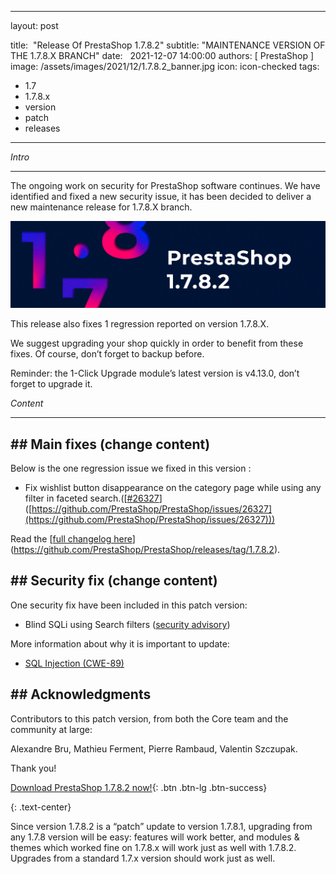 - --

layout: post

title:  "Release Of PrestaShop 1.7.8.2"
subtitle: "MAINTENANCE VERSION OF THE 1.7.8.X BRANCH"
date:   2021-12-07 14:00:00
authors: [ PrestaShop ]
image: /assets/images/2021/12/1.7.8.2_banner.jpg
icon: icon-checked
tags:
- 1.7
- 1.7.8.x
- version
- patch
- releases

- --

*Intro*

---

The ongoing work on security for PrestaShop software continues. We have identified and fixed a new security issue, it has been decided to deliver a new maintenance release for 1.7.8.X branch.

*![1.7.8.2 is available!](/assets/images/2021/12/1.7.8.2_banner.jpg)*

This  release also fixes 1 regression reported on version 1.7.8.X.

We suggest upgrading your shop quickly in order to benefit from these fixes. Of course, don’t forget to backup before.

Reminder: the 1-Click Upgrade module’s latest version is v4.13.0, don’t forget to upgrade it.

*Content*

---

## ## Main fixes (change content)

Below is the one regression issue we fixed in this version :

- Fix wishlist button disappearance on the category page while using any filter in faceted search.([[#](https://github.com/PrestaShop/PrestaShop/issues/15834)[26327](https://github.com/PrestaShop/PrestaShop/issues/26327)]([https://github.com/PrestaShop/PrestaShop/issues/26327](https://github.com/PrestaShop/PrestaShop/issues/26327)))

Read the [[full changelog here](https://github.com/PrestaShop/PrestaShop/releases/tag/1.7.6.2)](https://github.com/PrestaShop/PrestaShop/releases/tag/1.7.8.2).

## ## Security fix (change content)

One security fix have been included in this patch version:

- Blind SQLi using Search filters ([security advisory]([https://github.com/PrestaShop/PrestaShop/security/advisories/GHSA-6xxj-gcjq-wgf4](https://github.com/PrestaShop/PrestaShop/security/advisories/GHSA-6xxj-gcjq-wgf4)))

More information about why it is important to update:

- [SQL Injection (CWE-89)](https://cwe.mitre.org/data/definitions/89.html)

## ## Acknowledgments

Contributors to this patch version, from both the Core team and the community at large:

Alexandre Bru, Mathieu Ferment, Pierre Rambaud, Valentin Szczupak.

Thank you!

[Download PrestaShop 1.7.8.2 now!](https://www.prestashop.com/en/download){: .btn .btn-lg .btn-success}

{: .text-center}

Since version 1.7.8.2 is a “patch” update to version 1.7.8.1, upgrading from any 1.7.8 version will be easy: features will work better, and modules & themes which worked fine on 1.7.8.x will work just as well with 1.7.8.2. Upgrades from a standard 1.7.x version should work just as well.
